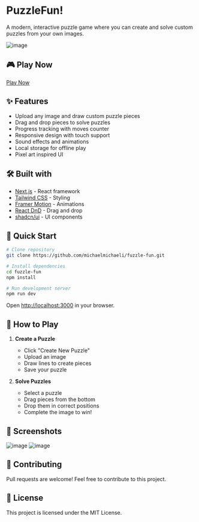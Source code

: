 # PuzzleFun!

A modern, interactive puzzle game where you can create and solve custom puzzles from your own images.

![image](https://github.com/user-attachments/assets/1c2d75cd-fa9d-49dc-8cf1-91ed3ce52153)

## 🎮 Play Now

[Play Now](https://puzzle-game.vercel.app)

## ✨ Features

- Upload any image and draw custom puzzle pieces
- Drag and drop pieces to solve puzzles
- Progress tracking with moves counter
- Responsive design with touch support
- Sound effects and animations
- Local storage for offline play
- Pixel art inspired UI

## 🛠️ Built with

- [Next.js](https://nextjs.org/) - React framework
- [Tailwind CSS](https://tailwindcss.com/) - Styling
- [Framer Motion](https://www.framer.com/motion/) - Animations
- [React DnD](https://react-dnd.github.io/react-dnd/) - Drag and drop
- [shadcn/ui](https://ui.shadcn.com/) - UI components

## 🚀 Quick Start

```bash
# Clone repository
git clone https://github.com/michaelmichaeli/fuzzle-fun.git

# Install dependencies
cd fuzzle-fun
npm install

# Run development server
npm run dev
```

Open [http://localhost:3000](http://localhost:3000) in your browser.

## 🎯 How to Play

1. **Create a Puzzle**

   - Click "Create New Puzzle"
   - Upload an image
   - Draw lines to create pieces
   - Save your puzzle

2. **Solve Puzzles**

   - Select a puzzle
   - Drag pieces from the bottom
   - Drop them in correct positions
   - Complete the image to win!

## 📸 Screenshots

![image](https://github.com/user-attachments/assets/a45b6451-7bb1-42e8-affe-7115f1af55ce)
![image](https://github.com/user-attachments/assets/2b896b56-9bf2-4508-8792-b2a9780cef96)

## 🤝 Contributing

Pull requests are welcome! Feel free to contribute to this project.

## 📄 License

This project is licensed under the MIT License.
